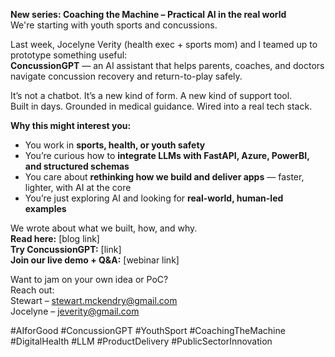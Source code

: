 **New series: Coaching the Machine – Practical AI in the real world**  
We're starting with youth sports and concussions.

Last week, Jocelyne Verity (health exec + sports mom) and I teamed up to prototype something useful:  
**ConcussionGPT** — an AI assistant that helps parents, coaches, and doctors navigate concussion recovery and return-to-play safely.

It’s not a chatbot. It’s a new kind of form. A new kind of support tool.  
Built in days. Grounded in medical guidance. Wired into a real tech stack.

**Why this might interest you:**  
- You work in **sports, health, or youth safety**  
- You’re curious how to **integrate LLMs with FastAPI, Azure, PowerBI, and structured schemas**  
- You care about **rethinking how we build and deliver apps** — faster, lighter, with AI at the core  
- You’re just exploring AI and looking for **real-world, human-led examples**

We wrote about what we built, how, and why.  
**Read here:** [blog link]  
**Try ConcussionGPT:** [link]  
**Join our live demo + Q&A:** [webinar link]

Want to jam on your own idea or PoC?  
Reach out:  
Stewart – stewart.mckendry@gmail.com  
Jocelyne – jeverity@gmail.com

#AIforGood #ConcussionGPT #YouthSport #CoachingTheMachine #DigitalHealth #LLM #ProductDelivery #PublicSectorInnovation